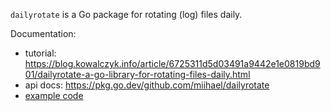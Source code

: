 `dailyrotate` is a Go package for rotating (log) files daily.

Documentation:

* tutorial: https://blog.kowalczyk.info/article/6725311d5d03491a9442e1e0819bd901/dailyrotate-a-go-library-for-rotating-files-daily.html
* api docs: https://pkg.go.dev/github.com/miihael/dailyrotate
* [example code](/examples)
